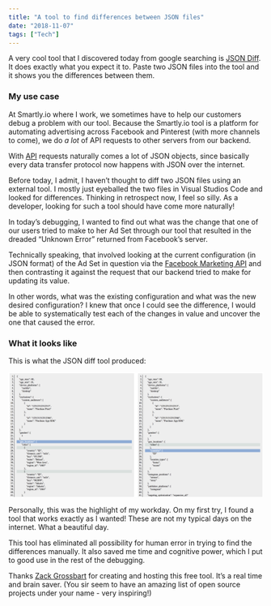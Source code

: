 ```yaml
---
title: "A tool to find differences between JSON files"
date: "2018-11-07"
tags: ["Tech"]
---
```


A very cool tool that I discovered today from google searching is [JSON Diff](http://www.jsondiff.com/). It does exactly what you expect it to. Paste two JSON files into the tool and it shows you the differences between them.

### My use case

At Smartly.io where I work, we sometimes have to help our customers debug a problem with our tool. Because the Smartly.io tool is a platform for automating advertising across Facebook and Pinterest (with more channels to come), we do _a lot_ of API requests to other servers from our backend.

With [API](/2018-02-03-what-is-an-api/) requests naturally comes a lot of JSON objects, since basically every data transfer protocol now happens with JSON over the internet.

Before today, I admit, I haven’t thought to diff two JSON files using an external tool. I mostly just eyeballed the two files in Visual Studios Code and looked for differences. Thinking in retrospect now, I feel so silly. As a developer, looking for such a tool should have come more naturally!

In today’s debugging, I wanted to find out what was the change that one of our users tried to make to her Ad Set through our tool that resulted in the dreaded “Unknown Error” returned from Facebook’s server.

Technically speaking, that involved looking at the current configuration (in JSON format) of the Ad Set in question via the [Facebook Marketing API](https://developers.facebook.com/docs/marketing-apis) and then contrasting it against the request that our backend tried to make for updating its value.

In other words, what was the existing configuration and what was the new desired configuration? I knew that once I could see the difference, I would be able to systematically test each of the changes in value and uncover the one that caused the error.

### What it looks like

This is what the JSON diff tool produced:

![json diff facebook ad set nick ang blog](images/Screen-Shot-2018-11-07-at-6.19.56-PM.png)

Personally, this was the highlight of my workday. On my first try, I found a tool that works exactly as I wanted! These are not my typical days on the internet. What a beautiful day.

This tool has eliminated all possibility for human error in trying to find the differences manually. It also saved me time and cognitive power, which I put to good use in the rest of the debugging.

Thanks [Zack Grossbart](http://www.zackgrossbart.com/blog/more-about-zack/) for creating and hosting this free tool. It’s a real time and brain saver. (You sir seem to have an amazing list of open source projects under your name - very inspiring!)
